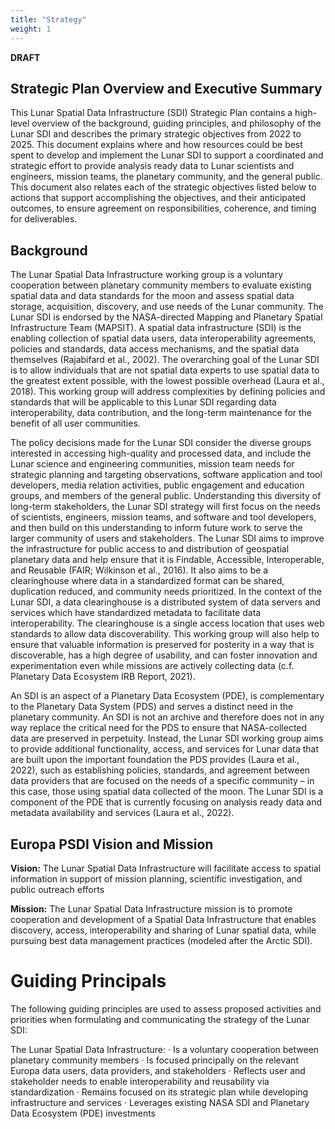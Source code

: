 ```yaml
---
title: "Strategy"
weight: 1
---
```


**DRAFT**

## Strategic Plan Overview and Executive Summary
This Lunar Spatial Data Infrastructure (SDI) Strategic Plan contains a high-level overview of the background, guiding principles, and philosophy of the Lunar SDI and describes the primary strategic objectives from 2022 to 2025. This document explains where and how resources could be best spent to develop and implement the Lunar SDI to support a coordinated and strategic effort to provide analysis ready data to Lunar scientists and engineers, mission teams, the planetary community, and the general public. This document also relates each of the strategic objectives listed below to actions that support accomplishing the objectives, and their anticipated outcomes, to ensure agreement on responsibilities, coherence, and timing for deliverables.

## Background
The Lunar Spatial Data Infrastructure working group is a voluntary cooperation between planetary community members to evaluate existing spatial data and data standards for the moon and assess spatial data storage, acquisition, discovery, and use needs of the Lunar community. The Lunar SDI is endorsed by the NASA-directed Mapping and Planetary Spatial Infrastructure Team (MAPSIT). A spatial data infrastructure (SDI) is the enabling collection of spatial data users, data interoperability agreements, policies and standards, data access mechanisms, and the spatial data themselves (Rajabifard et al., 2002). The overarching goal of the Lunar SDI is to allow individuals that are not spatial data experts to use spatial data to the greatest extent possible, with the lowest possible overhead (Laura et al., 2018). This working group will address complexities by defining policies and standards that will be applicable to this Lunar SDI regarding data interoperability, data contribution, and the long-term maintenance for the benefit of all user communities.
 
The policy decisions made for the Lunar SDI consider the diverse groups interested in accessing high-quality and processed data, and include the Lunar science and engineering communities, mission team needs for strategic planning and targeting observations, software application and tool developers, media relation activities, public engagement and education groups, and members of the general public. Understanding this diversity of long-term stakeholders, the Lunar SDI strategy will first focus on the needs of scientists, engineers, mission teams, and software and tool developers, and then build on this understanding to inform future work to serve the larger community of users and stakeholders. The Lunar SDI aims to improve the infrastructure for public access to and distribution of geospatial planetary data and help ensure that it is Findable, Accessible, Interoperable, and Reusable (FAIR; Wilkinson et al., 2016). It also aims to be a clearinghouse where data in a standardized format can be shared, duplication reduced, and community needs prioritized. In the context of the Lunar SDI, a data clearinghouse is a distributed system of data servers and services which have standardized metadata to facilitate data interoperability. The clearinghouse is a single access location that uses web standards to allow data discoverability. This working group will also help to ensure that valuable information is preserved for posterity in a way that is discoverable, has a high degree of usability, and can foster innovation and experimentation even while missions are actively collecting data (c.f. Planetary Data Ecosystem IRB Report, 2021).

An SDI is an aspect of a Planetary Data Ecosystem (PDE), is complementary to the Planetary Data System (PDS) and serves a distinct need in the planetary community. An SDI is not an archive and therefore does not in any way replace the critical need for the PDS to ensure that NASA-collected data are preserved in perpetuity. Instead, the Lunar SDI working group aims to provide additional functionality, access, and services for Lunar data that are built upon the important foundation the PDS provides (Laura et al., 2022), such as establishing policies, standards, and agreement between data providers that are focused on the needs of a specific community – in this case, those using spatial data collected of the moon. The Lunar SDI is a component of the PDE that is currently focusing on analysis ready data and metadata availability and services (Laura et al., 2022). 


## Europa PSDI Vision and Mission
**Vision:** The Lunar Spatial Data Infrastructure will facilitate access to spatial information in support of mission planning, scientific investigation, and public outreach efforts  
 
**Mission:** The Lunar Spatial Data Infrastructure mission is to promote cooperation and development of a Spatial Data Infrastructure that enables discovery, access, interoperability and sharing of Lunar spatial data, while pursuing best data management practices (modeled after the Arctic SDI). 

# Guiding Principals
The following guiding principles are used to assess proposed activities and priorities when formulating and communicating the strategy of the Lunar SDI:  
 
The Lunar Spatial Data Infrastructure: 
·	Is a voluntary cooperation between planetary community members 
·	Is focused principally on the relevant Europa data users, data providers, and stakeholders 
·	Reflects user and stakeholder needs to enable interoperability and reusability via standardization 
·	Remains focused on its strategic plan while developing infrastructure and services 
·	Leverages existing NASA SDI and Planetary Data Ecosystem (PDE) investments 